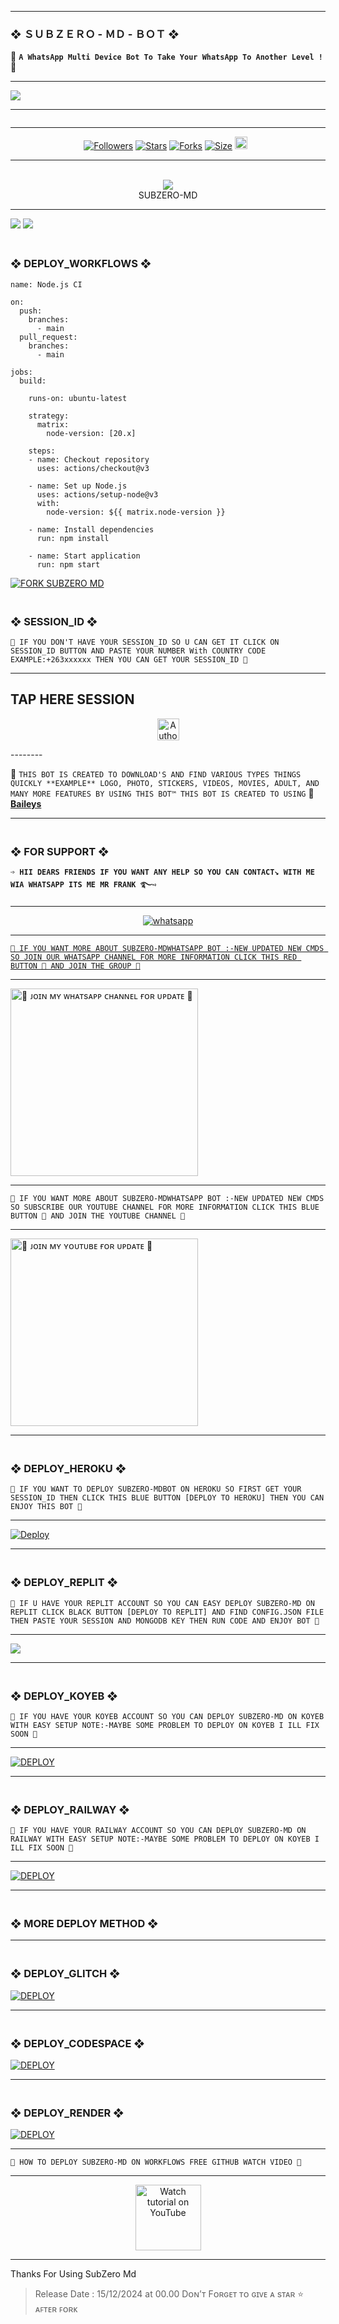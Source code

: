 ---------

### ❖  ＳＵＢＺＥＲＯ - ＭＤ - ＢＯＴ ❖

🔰 **`A WhatsApp Multi Device Bot To Take Your WhatsApp To Another Level !`** 🔰

----------

<img src='https://i.postimg.cc/m2jtqrBC/Screenshot-20241216-090753-Video-Maker.jpg'/>

-------

 <p align="center">
  <a href="#"><img src="http://readme-typing-svg.herokuapp.com?color=cyan&center=true&vCenter=true&multiline=false&lines=`SUBZERO+-+MD+-+V1+WHATSAPP+BOT+BY+MR+FRANK`" alt="">

<br>

--------

<p align="center">
<a href="https://github.com/mrfrank-ofc/"><img title="Followers" src="https://img.shields.io/github/followers/mrfrank-ofc?color=blue&style=flat-square"></a>
<a href="https://github.com/mrfrank-ofc/SUBZERO-MD/stargazers/"><img title="Stars" src="https://img.shields.io/github/stars/mrfrank-ofc/SUBZERO-MD?color=blue&style=flat-square"></a>
<a href="https://github.com/mrfrank-ofc/SUBZERO-MD/network/members"><img title="Forks" src="https://img.shields.io/github/forks/mrfrank-ofc/SUBZERO-MD?color=blue&style=flat-square"></a>
<a href="https://github.com/mrfrank-ofc/SUBZERO-MD/"><img title="Size" src="https://img.shields.io/github/repo-size/mrfrank-ofc/SUBZERO-MD?style=flat-square&color=blue"></a>
<a href="https://github.com/mrfrank-ofc/SUBZERO-MD/graphs/commit-activity"><img height="20" src="https://img.shields.io/badge/Maintained%3F-yes-green.svg"></a>&nbsp;&nbsp;
</p>
<p align='center'>
</p>

-----------
<div align="center"><br> <img src="https://profile-counter.glitch.me/SILENT-SOBX-MD/count.svg" /><br>SUBZERO-MD</div>

------------

<a><img src='https://i.imgur.com/LyHic3i.gif'/></a>
<a><img src='https://i.imgur.com/LyHic3i.gif'/></a>

### <br>   ❖ DEPLOY_WORKFLOWS ❖
```
name: Node.js CI

on:
  push:
    branches:
      - main
  pull_request:
    branches:
      - main

jobs:
  build:

    runs-on: ubuntu-latest

    strategy:
      matrix:
        node-version: [20.x]

    steps:
    - name: Checkout repository
      uses: actions/checkout@v3

    - name: Set up Node.js
      uses: actions/setup-node@v3
      with:
        node-version: ${{ matrix.node-version }}

    - name: Install dependencies
      run: npm install

    - name: Start application
      run: npm start
```

[![FORK SUBZERO MD](https://img.shields.io/badge/FORK%20-SUBZERO%20MD%20V4-white)](https://github.com/mrfrank-ofc/SUBZERO-MD/fork)

### <br>    ❖ SESSION_ID ❖


`🚀 IF YOU DON'T HAVE YOUR SESSION_ID SO U CAN GET IT CLICK ON SESSION_ID BUTTON AND PASTE YOUR NUMBER With COUNTRY CODE EXAMPLE:+263xxxxxx THEN YOU CAN GET YOUR SESSION_ID 🚀`

----------
## TAP HERE SESSION 
<p align="center">
<a href="https://subzero-session-id.onrender.com"><img height= "35" title="Author" src="https://img.shields.io/badge/GET SESSION ID:-black?style=for-the-badge&logo=render"></a>
<p/>
--------

🥂 `THIS BOT IS CREATED TO DOWNLOAD'S AND FIND VARIOUS TYPES THINGS QUICKLY **EXAMPLE** LOGO, PHOTO, STICKERS, VIDEOS, MOVIES, ADULT, AND MANY MORE FEATURES BY USING THIS BOT™ THIS BOT IS CREATED TO USING` 🥂 **[Baileys](https://github.com/WhiskeySockets/Baileys)**

------------------

### <br> ❖ FOR SUPPORT ❖

**`➩ HII DEARS FRIENDS IF YOU WANT ANY HELP SO YOU CAN CONTACT↘︎ WITH ME WIA WHATSAPP ITS ME MR FRANK ࿐➺`**

-------

<p align="center">
  <a href="https://wa.me/+263719647303?text=*ʜɪɪ+Mr Frank+ɪ+ɴᴇᴇᴅ+ʜᴇʟᴘ!.+ʀᴇᴘᴏ!!*" target="_blank">
    <img alt="whatsapp" src="https://img.shields.io/badge/ Whatsapp -25D366?style=for-the-badge&logo=whatsapp&logoColor=white" />

-----------    

`🚀 IF YOU WANT MORE ABOUT SUBZERO-MDWHATSAPP BOT :-NEW UPDATED NEW CMDS SO JOIN OUR WHATSAPP CHANNEL FOR MORE INFORMATION CLICK THIS RED BUTTON 🔳 AND JOIN THE GROUP 🚀`

---------

<a href="https://whatsapp.com/channel/0029VagQEmB002T7MWo3Sj1D"><img src="https://img.shields.io/badge/%F0%9F%8E%89%20ᴊᴏɪɴ%20ᴏᴜʀ%20ᴡʜᴀᴛsᴀᴘᴘ%20ᴄʜᴀɴɴᴇʟ-red" alt="🔰 ᴊᴏɪɴ ᴍʏ ᴡʜᴀᴛsᴀᴘᴘ ᴄʜᴀɴɴᴇʟ ғᴏʀ ᴜᴘᴅᴀᴛᴇ 🔰" width="300"></a>

-----------

`🚀 IF YOU WANT MORE ABOUT SUBZERO-MDWHATSAPP BOT :-NEW UPDATED NEW CMDS SO SUBSCRIBE OUR YOUTUBE CHANNEL FOR MORE INFORMATION CLICK THIS BLUE BUTTON 🔳 AND JOIN THE YOUTUBE CHANNEL 🚀`

----------

<a href="https://youtube.com/@mrf4nk?si=F1IIc1As0gu3ijqk"><img src="https://img.shields.io/badge/%F0%9F%8E%89%20ᴊᴏɪɴ%20ᴏᴜʀ%20ʏᴏᴜᴛᴜʙᴇ%20ᴄʜᴀɴɴᴇʟ-blue" alt="🔰 ᴊᴏɪɴ ᴍʏ ʏᴏᴜᴛᴜʙᴇ ғᴏʀ ᴜᴘᴅᴀᴛᴇ 🔰" width="300"></a>

--------------
 
### <br>   ❖ DEPLOY_HEROKU ❖

`🚀 IF YOU WANT TO DEPLOY SUBZERO-MDBOT ON HEROKU SO FIRST GET YOUR SESSION_ID THEN CLICK THIS BLUE BUTTON [DEPLOY TO HEROKU] THEN YOU CAN ENJOY THIS BOT 🚀`

------------
 
[![Deploy](https://www.herokucdn.com/deploy/button.svg)](https://dashboard.heroku.com/new-app?template=https://github.com/mrfrank-ofc/SUBZERO-MD)

----------

### <br>    ❖ DEPLOY_REPLIT ❖

`🚀 IF U HAVE YOUR REPLIT ACCOUNT SO YOU CAN EASY DEPLOY SUBZERO-MD ON REPLIT CLICK BLACK BUTTON [DEPLOY TO REPLIT] AND FIND CONFIG.JSON FILE THEN PASTE YOUR SESSION AND MONGODB KEY THEN RUN CODE AND ENJOY BOT 🚀`

-------------

<p align="left"><a href="https://repl.it/github/mrfrank-ofc/SUBZERO-MD"> <img src='https://img.shields.io/badge/-REPLIT-orange?style=for-the-badge&logo=replit&logoColor=white'/></a>

--------------

### <br>   ❖ DEPLOY_KOYEB ❖

`🚀 IF YOU HAVE YOUR KOYEB ACCOUNT SO YOU CAN DEPLOY SUBZERO-MD ON KOYEB WITH EASY SETUP NOTE:-MAYBE SOME PROBLEM TO DEPLOY ON KOYEB I ILL FIX SOON 🚀`

---------

<a href='https://app.koyeb.com/auth/signin' target="_blank"><img alt='DEPLOY' src='https://img.shields.io/badge/-KOYEB-blue?style=for-the-badge&logo=koyeb&logoColor=white'/></a>

------------

### <br>  ❖ DEPLOY_RAILWAY ❖

`🚀 IF YOU HAVE YOUR RAILWAY ACCOUNT SO YOU CAN DEPLOY SUBZERO-MD ON RAILWAY WITH EASY SETUP NOTE:-MAYBE SOME PROBLEM TO DEPLOY ON KOYEB I ILL FIX SOON 🚀`

--------

<a href='https://railway.app/new' target="_blank"><img alt='DEPLOY' src='https://img.shields.io/badge/RAILWAY-h?color=black&style=for-the-badge&logo=railway'/></a></p>

---------------

### <br> ❖ MORE DEPLOY METHOD ❖

--------
### <br>   ❖ DEPLOY_GLITCH ❖

<a href='https://glitch.com/signup' target="_blank"><img alt='DEPLOY' src='https://img.shields.io/badge/GLITCH-h?color=pink&style=for-the-badge&logo=glitch'/></a></p>

--------

### <br>   ❖ DEPLOY_CODESPACE ❖

<a href='https://github.com/codespaces/new' target="_blank"><img alt='DEPLOY' src='https://img.shields.io/badge/CODESPACE-h?color=navy&style=for-the-badge&logo=visualstudiocode'/></a></p>

--------

### <br>   ❖ DEPLOY_RENDER ❖

<a href='https://dashboard.render.com' target="_blank"><img alt='DEPLOY' src='https://img.shields.io/badge/RENDER-h?color=maroon&style=for-the-badge&logo=render'/></a></p>

-----------
`🚀 HOW TO DEPLOY SUBZERO-MD ON WORKFLOWS FREE GITHUB WATCH VIDEO 🚀`

-------------

<p align="center">
   <a href="https://youtu.be/RhSiiBnhz8U?si=ief1wJ1_Afg-gB4x"><img src="https://i.ibb.co/71mYRh4/116-1161192-podcast-subscribe-listen-button-youtube-sign-hd-png.png" alt="Watch tutorial on YouTube" border="0"  width="105">
    </a>
</p>

-------------

Thanks For Using SubZero Md

> Release Date : 15/12/2024 at 00.00
Dᴏɴ’ᴛ Fᴏʀɢᴇᴛ ᴛᴏ ɢɪᴠᴇ ᴀ sᴛᴀʀ ⭐️ ᴀꜰᴛᴇʀ ꜰᴏʀᴋ
